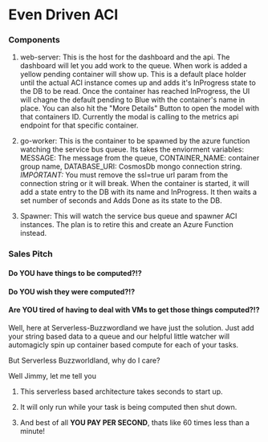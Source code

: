 # Even Driven ACI

### Components

1. web-server: This is the host for the dashboard and the api. The dashboard will let you add work to the queue. When work is added a yellow pending container will show up. This is a default place holder until the actual ACI instance comes up and adds it's InProgress state to the DB to be read. Once the container has reached InProgress, the UI will chagne the default pending to Blue with the container's name in place. You can also hit the "More Details" Button to open the model with that containers ID. Currently the modal is calling to the metrics api endpoint for that specific container. 

2. go-worker: This is the container to be spawned by the azure function watching the service bus queue. Its takes the enviorment variables: MESSAGE: The message from the queue, CONTAINER_NAME: container group name, DATABASE_URI: CosmosDb mongo connection string. *IMPORTANT:* You must remove the ssl=true url param from the connection string or it will break. When the container is started, it will add a state entry to the DB with its name and InProgress. It then waits a set number of seconds and Adds Done as its state to the DB. 

3. Spawner: This will watch the service bus queue and spawner ACI instances. The plan is to retire this and create an Azure Function instead. 

### Sales Pitch

#### Do YOU have things to be computed?!?

#### Do YOU wish they were computed?!?

#### Are YOU tired of having to deal with VMs to get those things computed?!?

Well, here at Serverless-Buzzwordland we have just the solution. Just add your string based data to a queue and our 
helpful little watcher will automagicly spin up container based compute for each of your tasks.

But Serverless Buzzworldland, why do I care? 

Well Jimmy, let me tell you

1. This serverless based architecture takes seconds to start up.

2. It will only run while your task is being computed then shut down.

3. And best of all **YOU PAY PER SECOND**, thats like 60 times less than a minute!

